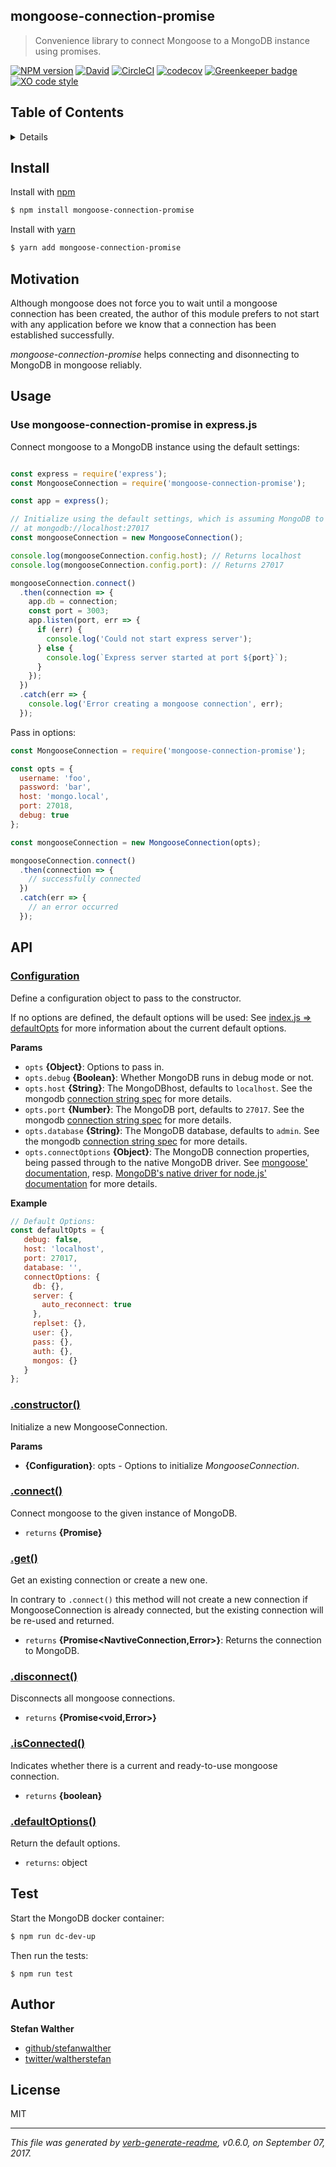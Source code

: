 ## mongoose-connection-promise

> Convenience library to connect Mongoose to a MongoDB instance using promises.

[![NPM version](https://img.shields.io/npm/v/mongoose-connection-promise.svg?style=flat)](https://www.npmjs.com/package/mongoose-connection-promise)
[![David](https://img.shields.io/david/stefanwalther/mongoose-connection-promise.svg)](https://github.com/stefanwalther/mongoose-connection-promise)
[![CircleCI](https://img.shields.io/circleci/project/github/stefanwalther/mongoose-connection-promise.svg)](https://circleci.com/gh/stefanwalther/mongoose-connection-promise/tree/master)
[![codecov](https://codecov.io/gh/stefanwalther/mongoose-connection-promise/branch/master/graph/badge.svg)](https://codecov.io/gh/stefanwalther/mongoose-connection-promise)
[![Greenkeeper badge](https://badges.greenkeeper.io/stefanwalther/mongoose-connection-promise.svg)](https://greenkeeper.io/)
[![XO code style](https://img.shields.io/badge/code_style-XO--space-5ed9c7.svg)](https://github.com/sindresorhus/eslint-config-xo-space)

## Table of Contents

<details>

- [Install](#install)
- [Motivation](#motivation)
- [Usage](#usage)
- [API](#api)
- [Test](#test)
- [Author](#author)
- [License](#license)

_(TOC generated by [verb](https://github.com/verbose/verb) using [markdown-toc](https://github.com/jonschlinkert/markdown-toc))_

</details>

## Install

Install with [npm](http://npmjs.org/)
```sh
$ npm install mongoose-connection-promise
```

Install with [yarn](https://yarnpkg.com)
```sh
$ yarn add mongoose-connection-promise
```

## Motivation

Although mongoose does not force you to wait until a mongoose connection has been created, the author of this module prefers to not start with any application before we know that a connection has been established successfully.

_mongoose-connection-promise_ helps connecting and disonnecting to MongoDB in mongoose reliably.

## Usage

### Use mongoose-connection-promise in express.js

Connect mongoose to a MongoDB instance using the default settings:

```js

const express = require('express');
const MongooseConnection = require('mongoose-connection-promise');

const app = express();

// Initialize using the default settings, which is assuming MongoDB to run
// at mongodb://localhost:27017
const mongooseConnection = new MongooseConnection();

console.log(mongooseConnection.config.host); // Returns localhost
console.log(mongooseConnection.config.port): // Returns 27017

mongooseConnection.connect()
  .then(connection => {
    app.db = connection;
    const port = 3003;
    app.listen(port, err => {
      if (err) {
        console.log('Could not start express server');
      } else {
        console.log(`Express server started at port ${port}`);
      }
    });
  })
  .catch(err => {
    console.log('Error creating a mongoose connection', err);
  });

```

Pass in options:

```js
const MongooseConnection = require('mongoose-connection-promise');

const opts = {
  username: 'foo',
  password: 'bar',
  host: 'mongo.local',
  port: 27018,
  debug: true
};

const mongooseConnection = new MongooseConnection(opts);

mongooseConnection.connect()
  .then(connection => {
    // successfully connected
  })
  .catch(err => {
    // an error occurred
  });

```

## API

### [Configuration](lib/index.js#L81)

Define a configuration object to pass to the constructor.

If no options are defined, the default options will be used:
See [index.js => defaultOpts](index.js) for more information about the current default options.

**Params**

* `opts` **{Object}**: Options to pass in.
* `opts.debug` **{Boolean}**: Whether MongoDB runs in debug mode or not.
* `opts.host` **{String}**: The MongoDBhost, defaults to `localhost`.  See the mongodb [connection string spec](https://docs.mongodb.com/manual/reference/connection-string/) for more details.
* `opts.port` **{Number}**: The MongoDB port, defaults to `27017`.  See the mongodb [connection string spec](https://docs.mongodb.com/manual/reference/connection-string/) for more details.
* `opts.database` **{String}**: The MongoDB database, defaults to `admin`.  See the mongodb [connection string spec](https://docs.mongodb.com/manual/reference/connection-string/) for more details.
* `opts.connectOptions` **{Object}**: The MongoDB connection properties, being passed through to the native MongoDB driver. See [mongoose' documentation](http://mongoosejs.com/docs/connections.html), resp. [MongoDB's native driver for node.js' documentation](https://github.com/mongodb/node-mongodb-native) for more details.

**Example**

```js
// Default Options:
const defaultOpts = {
   debug: false,
   host: 'localhost',
   port: 27017,
   database: '',
   connectOptions: {
     db: {},
     server: {
       auto_reconnect: true
     },
     replset: {},
     user: {},
     pass: {},
     auth: {},
     mongos: {}
   }
};
```

### [.constructor()](lib/index.js#L90)

Initialize a new MongooseConnection.

**Params**

* **{Configuration}**: opts - Options to initialize _MongooseConnection_.

### [.connect()](lib/index.js#L106)

Connect mongoose to the given instance of MongoDB.

* `returns` **{Promise}**

### [.get()](lib/index.js#L128)

Get an existing connection or create a new one.

In contrary to `.connect()` this method will not create a new connection if MongooseConnection is already connected,
but the existing connection will be re-used and returned.

* `returns` **{Promise<NavtiveConnection,Error>}**: Returns the connection to MongoDB.

### [.disconnect()](lib/index.js#L142)

Disconnects all mongoose connections.

* `returns` **{Promise<void,Error>}**

### [.isConnected()](lib/index.js#L153)

Indicates whether there is a current and ready-to-use mongoose connection.

* `returns` **{boolean}**

### [.defaultOptions()](lib/index.js#L164)

Return the default options.

* `returns`: object

## Test

Start the MongoDB docker container:

```sh
$ npm run dc-dev-up
```

Then run the tests:

```
$ npm run test
```

## Author

**Stefan Walther**

* [github/stefanwalther](https://github.com/stefanwalther)
* [twitter/waltherstefan](http://twitter.com/waltherstefan)

## License

MIT

***

_This file was generated by [verb-generate-readme](https://github.com/verbose/verb-generate-readme), v0.6.0, on September 07, 2017._